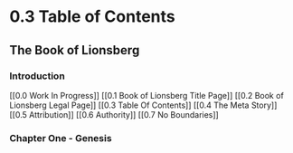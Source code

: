 # 0.3 Table of Contents

## The Book of Lionsberg

### Introduction
[[0.0 Work In Progress]]
[[0.1 Book of Lionsberg Title Page]]
[[0.2 Book of Lionsberg Legal Page]]
[[0.3 Table Of Contents]]
[[0.4 The Meta Story]]
[[0.5 Attribution]]
[[0.6 Authority]]
[[0.7 No Boundaries]]

### Chapter One - Genesis
